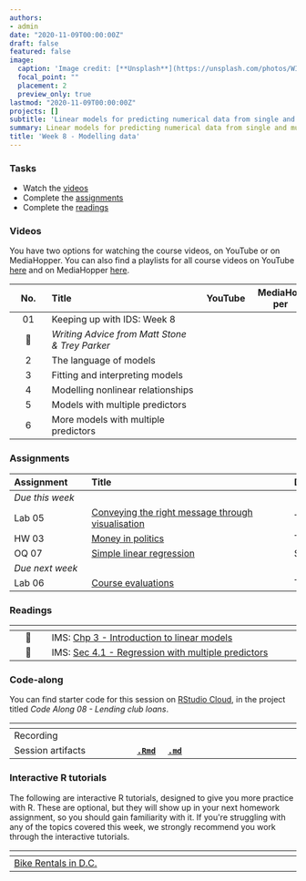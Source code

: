 ```yaml
---
authors:
- admin
date: "2020-11-09T00:00:00Z"
draft: false
featured: false
image:
  caption: 'Image credit: [**Unsplash**](https://unsplash.com/photos/WI5PNcoFFN4)'
  focal_point: ""
  placement: 2
  preview_only: true
lastmod: "2020-11-09T00:00:00Z"
projects: []
subtitle: 'Linear models for predicting numerical data from single and multiple variables :chart_with_upwards_trend:'
summary: Linear models for predicting numerical data from single and multiple variables.
title: 'Week 8 - Modelling data'
---
```


### Tasks

- Watch the [videos](/post/08-week/#videos)
- Complete the [assignments](/post/08-week/#assignments)
- Complete the [readings](/post/08-week/#readings)

### Videos

You have two options for watching the course videos, on YouTube or on MediaHopper. You can also find a playlists for all course videos on YouTube [here](https://www.youtube.com/playlist?list=PLNUVZZ6hfXX1tyUykCWShOKZdIB0TIhtM) and on MediaHopper [here](https://media.ed.ac.uk/playlist/dedicated/183821961/1_r35z2f16/).

| <div style="width:50px;text-align:center">No.</div> | <div style="width:250px;text-align:left">Title</div> | <div style="width:80px;text-align:center">YouTube</div> | <div style="width:80px;text-align:center">MediaHopper</div> |  <div style="width:80px;text-align:center">Slides</div> | <div style="width:80px;text-align:center">Length</div> |
|:---:|:---------------------|:-------:|:-----------:|:--------:|:------:|
| 01 | Keeping up with IDS: Week 8 | [<span style='color: red;'><i class='fab fa-youtube fa-lg'></i></span>](https://youtu.be/nZiIKU_i9t0) | [<span style='color: #0A1E3F;'><i class='fas fa-file-video fa-lg'></i></span>](https://media.ed.ac.uk/media/IDS+-+Week+08+-+01+-+Keeping+up+with+IDS/1_nmd9zkrl)  | [<span style='color: #4b5357;'><i class='fas fa-desktop fa-lg'></i></span>](https://ids-s1-20.github.io/slides/week-08/w8-d01-kuwids/w8-d01-kuwids.pdf) | 9:54 | 
| :microphone: | *Writing Advice from Matt Stone & Trey Parker* | [<span style='color: red;'><i class='fab fa-youtube fa-lg'></i></span>](https://youtu.be/vGUNqq3jVLg) |  |  | 2:14 | 
| 2 | The language of models | [<span style='color: red;'><i class='fab fa-youtube fa-lg'></i></span>](https://youtu.be/MWkkvDopBKc) | [<span style='color: #0A1E3F;'><i class='fas fa-file-video fa-lg'></i></span>](https://media.ed.ac.uk/media/IDS+-+Week+08+-+02+-+The+language+of+models/1_musctpuc)  | [<span style='color: #4b5357;'><i class='fas fa-desktop fa-lg'></i></span>](https://ids-s1-20.github.io/slides/week-08/w8-d02-language-of-models/w8-d02-language-of-models.html) | 27:16 | 
| 3 | Fitting and interpreting models | [<span style='color: red;'><i class='fab fa-youtube fa-lg'></i></span>](https://youtu.be/69U92Q3pwnA) | [<span style='color: #0A1E3F;'><i class='fas fa-file-video fa-lg'></i></span>](https://media.ed.ac.uk/media/IDS+-+Week+08+-+03+-+Fitting+and+interpreting+models/1_olqo29ao)  | [<span style='color: #4b5357;'><i class='fas fa-desktop fa-lg'></i></span>](https://ids-s1-20.github.io/slides/week-08/w8-d03-fitting-interpreting-models/w8-d03-fitting-interpreting-models.html) | 29:04 | 
| 4 | Modelling nonlinear relationships | [<span style='color: red;'><i class='fab fa-youtube fa-lg'></i></span>](https://youtu.be/j4MZ6ZdHnHg) | [<span style='color: #0A1E3F;'><i class='fas fa-file-video fa-lg'></i></span>](https://media.ed.ac.uk/media/IDS+-+Week+08+-+04+-+Modelling+nonlinear+relationships/1_viszyhqn)  | [<span style='color: #4b5357;'><i class='fas fa-desktop fa-lg'></i></span>](https://ids-s1-20.github.io/slides/week-08/w8-d04-modeling-nonlinear-relationships/w8-d04-modeling-nonlinear-relationships.html) | 20:44 | 
| 5 | Models with multiple predictors | [<span style='color: red;'><i class='fab fa-youtube fa-lg'></i></span>](https://youtu.be/mjkNabD4oi4) | [<span style='color: #0A1E3F;'><i class='fas fa-file-video fa-lg'></i></span>](https://media.ed.ac.uk/media/IDS+-+Week+08+-+05+-+Models+with+multiple+predictors/1_r1y5eghu)  | [<span style='color: #4b5357;'><i class='fas fa-desktop fa-lg'></i></span>](https://ids-s1-20.github.io/slides/week-08/w8-d05-model-multiple-predictors/w8-d05-model-multiple-predictors.html) | 20:52 | 
| 6 | More models with multiple predictors | [<span style='color: red;'><i class='fab fa-youtube fa-lg'></i></span>](https://youtu.be/nJAYRnLPb10) | [<span style='color: #0A1E3F;'><i class='fas fa-file-video fa-lg'></i></span>](https://media.ed.ac.uk/media/IDS+-+Week+08+-+06+-+More+models+with+multiple+predictors/1_0pimjtro)  | [<span style='color: #4b5357;'><i class='fas fa-desktop fa-lg'></i></span>](https://ids-s1-20.github.io/slides/week-08/w8-d06-more-model-multiple-predictors/w8-d06-more-model-multiple-predictors.html) | 23:56 | 

### Assignments

| <div style="width:120px;text-align:left">Assignment</div> | <div style="width:340px;text-align:left">Title</div> | <div style="width:200px;text-align:left">Due</div> |
|:---|:---|:---|
| *Due this week* | | |
| Lab 05 | [Conveying the right message through visualisation](https://ids-s1-20.github.io/labs/lab-05/lab-05-better-viz.html) | Tue, 10 Nov, 16:00 UK |
| HW 03  | [Money in politics](https://ids-s1-20.github.io/homework/hw-03/hw-03-money-in-politics.html) | Thur, 12 Nov, 16:00 UK |
| OQ 07 | [Simple linear regression](http://minecr.shinyapps.io/07-modeling-simple) | Sun, 15 Nov, 23:59 UK |
| *Due next week* | | |
| Lab 06 | [Course evaluations](https://ids-s1-20.github.io/labs/lab-06/lab-06-modelling-course-evals.html) | Tue, 17 Nov, 16:00 UK |

### Readings

| <div style="width:50px"></div>  | <div style="width:420px"></div>  |  <div style="width:200px"></div> |
|:---:|:---|:---:|
| :open_book: | IMS: [Chp 3 - Introduction to linear models](https://openintro-ims.netlify.app/intro-linear-models.html) | **Required** |
| :open_book: | IMS: [Sec 4.1 - Regression with multiple predictors](https://openintro-ims.netlify.app/multi-logistic-models.html#regression-multiple-predictors) | **Required** |

### Code-along

You can find starter code for this session on [RStudio Cloud](https://rstudio.cloud/), in the project titled *Code Along 08 - Lending club loans*.

| <div style="width:200px"></div>  | <div style="width:480px"></div>  |
|:---|:---|
| Recording | [<span style="color: red;"><i class="fab fa-youtube fa-lg"></i></span>]() &nbsp;&nbsp;&nbsp;&nbsp;&nbsp; [<span style="color: #0A1E3F;"><i class="fas fa-file-video fa-lg"></i></span>]() |
| Session artifacts | [**`.Rmd`**](https://github.com/ids-s1-20/code-along/blob/master/08-code-along/loans.Rmd) &nbsp;&nbsp;&nbsp; [**`.md`**](https://github.com/ids-s1-20/code-along/blob/master/08-code-along/loans.md) |

### Interactive R tutorials

The following are interactive R tutorials, designed to give you more practice with R. These are optional, but they will show up in your next homework assignment, so you should gain familiarity with it. If you're struggling with any of the topics covered this week, we strongly recommend you work through the interactive tutorials.

|  <div style="width:480px"></div>  |  <div style="width:200px"></div>  |
|:---|:---|
| [Bike Rentals in D.C.](https://minecr.shinyapps.io/dsbox-06-dcbikeshare/) | Related to HW 04 |
